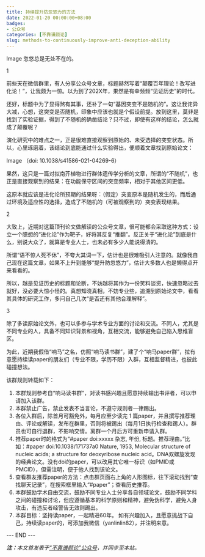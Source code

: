 ```yaml
---
title: 持续提升防忽悠力的方法
date: 2022-01-20 00:00:00+08:00
badges:
- 公众号
categories: [不靠谱颜论]
slug: methods-to-continuously-improve-anti-deception-ability
---
```


Image
忽悠总是无处不在的。

1

前些天在微信群里，有人分享公众号文章，标题赫然写着“颠覆百年理论！改写进化论！”，让我颇为一惊。以为到了202X年，果然是有幸频频“见证历史”的时代。

还好，标题中为了显得煞有其事，还补了一句“基因突变不是随机的”。这让我诧异大减，心想，这突变是否随机，印象中应该也就是个假设前提。放到这里，莫非是找到了实验证据，得到了不随机的确凿结论？只不过，即使有这样的结论，怎么就成了颠覆呢？

演化研究中的难点之一，正是很难直接观察到原始的、未受选择的突变状态。所以，心里琢磨着，该结论到底能通过什么实验得出，便顺着文章找到原始论文：

Image
（doi: 10.1038/s41586-021-04269-6）

果然，这只是一篇对拟南芥植物进行群体遗传学分析的文章，所谓的“不随机”，也正是直接观察到的结果：在功能保守区间的突变频率，相对于其他区间更低。

这原本就应该是进化论所预期的结果呀：（假定）突变原本是随机发生的，而后通过环境及适应性的选择，造成了不随机的（可被观察到的）突变表现结果。

2

大致上，近期对这篇顶刊论文做解读的公众号文章，很可能都会采取这种方式：设立一个臆想的“进化论”作为靶子，好将其反复“推翻”。反正关于“进化论”到底是什么，别说大众了，就算是专业人士，也未必有多少人能说得清的。

所谓“语不惊人死不休”，不夸大其词一下，估计也是很难吸引人注意的。就像我自己现在这篇文章，如果不上升到能够“提升防忽悠力”，估计大多数人也是懒得点开来看看的。

所以，越是见证历史的标题和论断，不妨越将其作为一份笑料谈资，快速忽略过去就好，没必要大惊小怪的。真想知晓真相，不妨专业些，追溯到原始论文中，看看其具体的研究工作，多问自己几次“是否还有其他合理解释”。

3

除了多读原始论文外，也可以多参与学术专业方面的讨论和交流。不同人，尤其是不同专业的人，具备不同知识背景和视角，互相交流，能够避免自己陷入思维盲区。

为此，近期我假借“响马”之名，仿照“响马读书群”，建了个“响马paper群”，拉有意愿持续读paper的朋友们（专业不限，学历不限）入群，互相监督精进，也彼此碰撞想法。

该群规则转载如下：

1. 本群规则参考自“响马读书群”，对读书感兴趣且愿意持续输出书评者，可以申请加入该群。
2. 本群禁止广告，禁止发表不当言论，不遵守规则者一律踢出。
3. 各位入群后，除首月可豁免外，每月应至少读完 1 篇paper，并且撰写推荐理由、评论或解读，发布在群里，否则将被踢出（每月1日执行检查和踢人）。群员也可自行退群，不影响交情。离群一个月后方可重新申请入群。
4. 推荐paper时的格式为“#paper doi:xxxxx 杂志, 年份, 标题。推荐理由。”比如：#paper doi:10.1038/171737a0 Nature, 1953, Molecular structure of nucleic acids; a structure for deoxyribose nucleic acid。DNA双螺旋发现的经典论文。没有doi的paper，可以改用其它唯一标识（如PMID或PMCID），但需注明，便于他人找到该论文。
5. 查看群友推荐paper的方法：点击群页面右上角的人形图标，往下滚动找到“查找聊天记录”，在搜索框里输入“#paper”；查看历史推荐。
6. 本群鼓励学术自由交流，鼓励不同专业人士分享各自领域论文，鼓励不同学科之间的碰撞和讨论，但应遵循基本的科学原则和精神，避免伪科学，避免人身攻击，有违反者经警告无效则踢出。
7. 本群目标：坚持读paper，一起精进60年。
如有兴趣加入，且愿意挑战下自己，持续读paper的，可添加我微信（yanlinlin82），并注明来意。

<div class="p-5 text-center">--- END ---</div>

<i><b>注：</b>本文首发表于[“不靠谱颜论”公众号](https://mp.weixin.qq.com/s/hk7EGYcM1a5UetEhLXjXig)，并同步至本站。</i>
